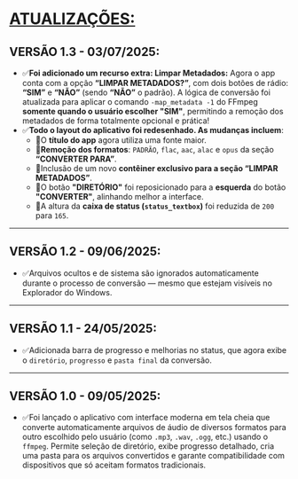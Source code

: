 # [ATUALIZAÇÕES:](./UPDATES.md#vers%C3%A3o-10---09052025)
## VERSÃO 1.3 - 03/07/2025:
* ✅**Foi adicionado um recurso extra: Limpar Metadados:** Agora o app conta com a opção **“LIMPAR METADADOS?”**, com dois botões de rádio: **“SIM”** e **“NÃO”** (sendo **“NÃO”** o padrão). A lógica de conversão foi atualizada para aplicar o comando `-map_metadata -1` do FFmpeg **somente quando o usuário escolher "SIM"**, permitindo a remoção dos metadados de forma totalmente opcional e prática!
* ✅**Todo o layout do aplicativo foi redesenhado. As mudanças incluem**:
  * 🔸O **título do app** agora utiliza uma fonte maior.
  * 🔸**Remoção dos formatos**: `PADRÃO`, `flac`, `aac`, `alac` e `opus` da seção **“CONVERTER PARA”**.
  * 🔸Inclusão de um novo **contêiner exclusivo para a seção “LIMPAR METADADOS”**.
  * 🔸O botão **"DIRETÓRIO"** foi reposicionado para a **esquerda** do botão **"CONVERTER"**, alinhando melhor a interface.
  * 🔸A altura da **caixa de status (`status_textbox`)** foi reduzida de `200` para `165`.
---

## VERSÃO 1.2 - 09/06/2025:
* ✅Arquivos ocultos e de sistema são ignorados automaticamente durante o processo de conversão — mesmo que estejam visíveis no Explorador do Windows.
---

## VERSÃO 1.1 - 24/05/2025:
* ✅Adicionada barra de progresso e melhorias no status, que agora exibe o `diretório`, `progresso` e `pasta final` da conversão.
---

## VERSÃO 1.0 - 09/05/2025:
* ✅Foi lançado o aplicativo com interface moderna em tela cheia que converte automaticamente arquivos de áudio de diversos formatos para outro escolhido pelo usuário (como `.mp3`, `.wav`, `.ogg`, etc.) usando o `ffmpeg`. Permite seleção de diretório, exibe progresso detalhado, cria uma pasta para os arquivos convertidos e garante compatibilidade com dispositivos que só aceitam formatos tradicionais.
